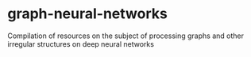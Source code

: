 # graph-neural-networks
Compilation of resources on the subject of processing graphs and other irregular structures on deep neural networks
